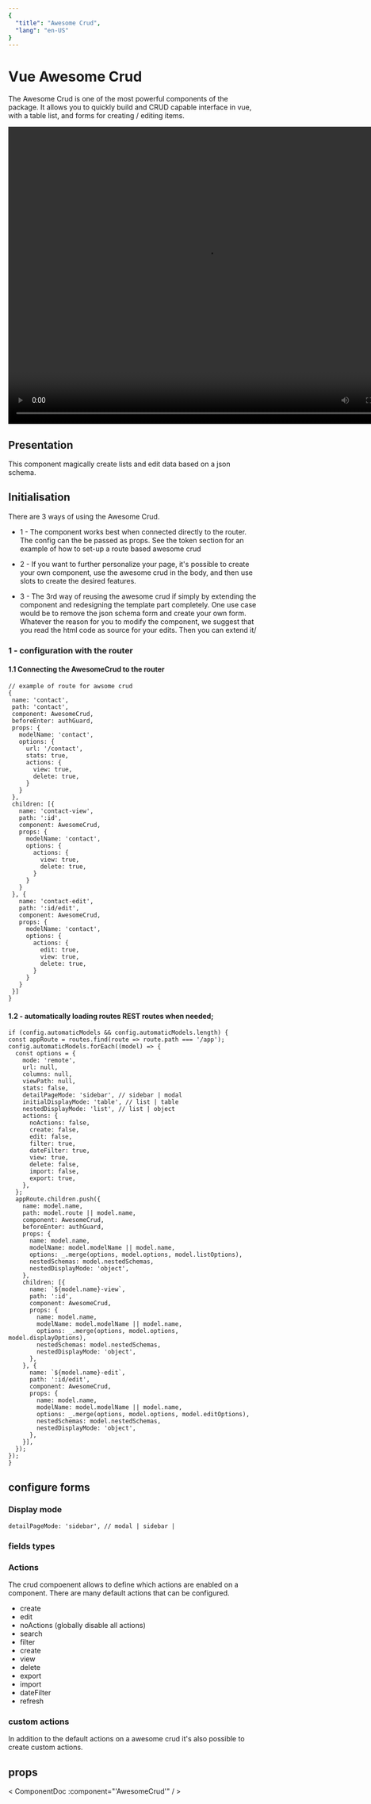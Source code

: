 ```yaml
---
{
  "title": "Awesome Crud",
  "lang": "en-US"
}
---
```



# Vue Awesome Crud


The Awesome Crud is one of the most powerful components of the package. It allows you to quickly build and CRUD capable interface in vue, with a table list, and forms for creating / editing items.

<video width="800" height="600" controls autoplay="true">
  <source src="./awesomecrud-demo.mp4" type="video/mp4">
  Your browser does not support the video tag.
</video>


## Presentation

This component magically create lists and edit data based on a json schema.

  ## Initialisation


  There are 3 ways of using the Awesome Crud.
  - 1 - The component works best when connected directly to the router. The config can the be passed as props. See the token section for an example of how to set-up a route based awesome crud

  - 2 - If you want to further personalize your page, it's possible to create your own component, use the awesome crud in the body, and then use slots to create the desired features.

  - 3 - The 3rd way of reusing the awesome crud if simply by extending the component and redesigning the template part completely. One use case would be to remove the json schema form and create your own form.
  Whatever the reason for you to modify the component, we suggest that you read the html code as source for your edits. Then you can extend it/

  ### 1 - configuration with the router

  #### 1.1 Connecting the AwesomeCrud to the router


  ```
  // example of route for awsome crud
  {
   name: 'contact',
   path: 'contact',
   component: AwesomeCrud,
   beforeEnter: authGuard,
   props: {
     modelName: 'contact',
     options: {
       url: '/contact',
       stats: true,
       actions: {
         view: true,
         delete: true,
       }
     }
   },
   children: [{
     name: 'contact-view',
     path: ':id',
     component: AwesomeCrud,
     props: {
       modelName: 'contact',
       options: {
         actions: {
           view: true,
           delete: true,
         }
       }
     }
   }, {
     name: 'contact-edit',
     path: ':id/edit',
     component: AwesomeCrud,
     props: {
       modelName: 'contact',
       options: {
         actions: {
           edit: true,
           view: true,
           delete: true,
         }
       }
     }
   }]
 }
```


  #### 1.2 - automatically loading routes REST routes when needed;


  ```
  if (config.automaticModels && config.automaticModels.length) {
  const appRoute = routes.find(route => route.path === '/app');
  config.automaticModels.forEach((model) => {
    const options = {
      mode: 'remote',
      url: null,
      columns: null,
      viewPath: null,
      stats: false,
      detailPageMode: 'sidebar', // sidebar | modal
      initialDisplayMode: 'table', // list | table
      nestedDisplayMode: 'list', // list | object
      actions: {
        noActions: false,
        create: false,
        edit: false,
        filter: true,
        dateFilter: true,
        view: true,
        delete: false,
        import: false,
        export: true,
      },
    };
    appRoute.children.push({
      name: model.name,
      path: model.route || model.name,
      component: AwesomeCrud,
      beforeEnter: authGuard,
      props: {
        name: model.name,
        modelName: model.modelName || model.name,
        options: _.merge(options, model.options, model.listOptions),
        nestedSchemas: model.nestedSchemas,
        nestedDisplayMode: 'object',
      },
      children: [{
        name: `${model.name}-view`,
        path: ':id',
        component: AwesomeCrud,
        props: {
          name: model.name,
          modelName: model.modelName || model.name,
          options: _.merge(options, model.options, model.displayOptions),
          nestedSchemas: model.nestedSchemas,
          nestedDisplayMode: 'object',
        },
      }, {
        name: `${model.name}-edit`,
        path: ':id/edit',
        component: AwesomeCrud,
        props: {
          name: model.name,
          modelName: model.modelName || model.name,
          options: _.merge(options, model.options, model.editOptions),
          nestedSchemas: model.nestedSchemas,
          nestedDisplayMode: 'object',
        },
      }],
    });
  });
}

```

 ## configure forms


 ### Display mode

   `detailPageMode: 'sidebar', // modal | sidebar | `

 ### fields types


  ### Actions

  The crud compoenent allows to define which actions are enabled on a component. There are many default actions that can be configured.

  - create
  - edit
  - noActions (globally disable all actions)
  - search
  - filter
  - create
  - view
  - delete
  - export
  - import
  - dateFilter
  - refresh


  ### custom actions

  In addition to the default actions on a awesome crud it's also possible to create custom actions.



## props

< ComponentDoc :component="'AwesomeCrud'" / >

